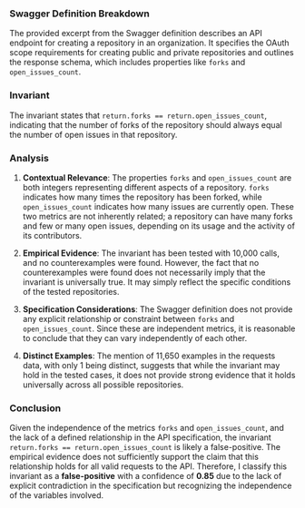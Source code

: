 ### Swagger Definition Breakdown
The provided excerpt from the Swagger definition describes an API endpoint for creating a repository in an organization. It specifies the OAuth scope requirements for creating public and private repositories and outlines the response schema, which includes properties like `forks` and `open_issues_count`.

### Invariant
The invariant states that `return.forks == return.open_issues_count`, indicating that the number of forks of the repository should always equal the number of open issues in that repository.

### Analysis
1. **Contextual Relevance**: The properties `forks` and `open_issues_count` are both integers representing different aspects of a repository. `forks` indicates how many times the repository has been forked, while `open_issues_count` indicates how many issues are currently open. These two metrics are not inherently related; a repository can have many forks and few or many open issues, depending on its usage and the activity of its contributors.

2. **Empirical Evidence**: The invariant has been tested with 10,000 calls, and no counterexamples were found. However, the fact that no counterexamples were found does not necessarily imply that the invariant is universally true. It may simply reflect the specific conditions of the tested repositories.

3. **Specification Considerations**: The Swagger definition does not provide any explicit relationship or constraint between `forks` and `open_issues_count`. Since these are independent metrics, it is reasonable to conclude that they can vary independently of each other.

4. **Distinct Examples**: The mention of 11,650 examples in the requests data, with only 1 being distinct, suggests that while the invariant may hold in the tested cases, it does not provide strong evidence that it holds universally across all possible repositories.

### Conclusion
Given the independence of the metrics `forks` and `open_issues_count`, and the lack of a defined relationship in the API specification, the invariant `return.forks == return.open_issues_count` is likely a false-positive. The empirical evidence does not sufficiently support the claim that this relationship holds for all valid requests to the API. Therefore, I classify this invariant as a **false-positive** with a confidence of **0.85** due to the lack of explicit contradiction in the specification but recognizing the independence of the variables involved.
